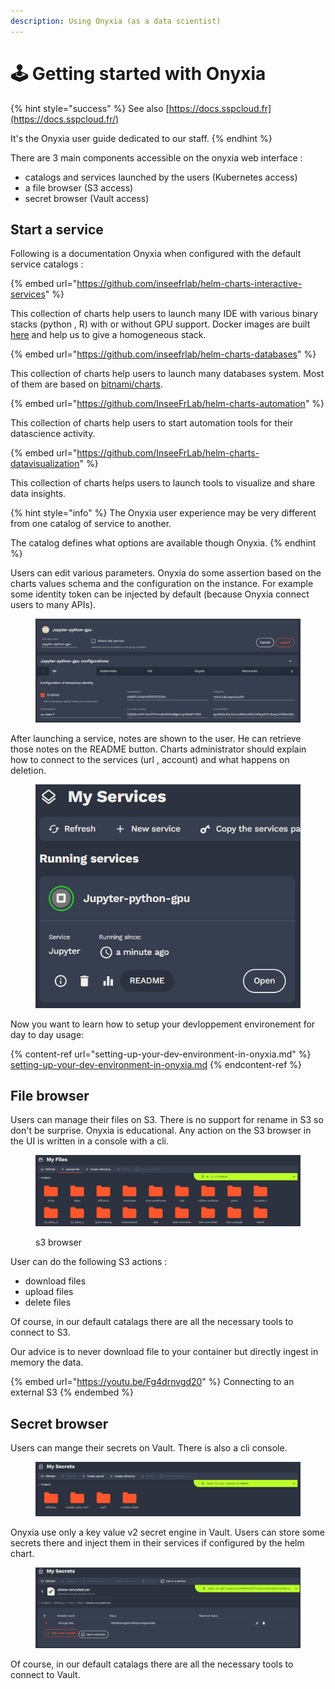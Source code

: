 ```yaml
---
description: Using Onyxia (as a data scientist)
---
```


# 🕹️ Getting started with Onyxia

{% hint style="success" %}
See also [https://docs.sspcloud.fr](https://docs.sspcloud.fr/)

It's the Onyxia user guide dedicated to our staff. &#x20;
{% endhint %}

There are 3 main components accessible on the onyxia web interface :

* catalogs and services launched by the users (Kubernetes access)
* a file browser (S3 access)
* secret browser (Vault access)

## Start a service

Following is a documentation Onyxia when configured with the default service catalogs :&#x20;

{% embed url="https://github.com/inseefrlab/helm-charts-interactive-services" %}

This collection of charts help users to launch many IDE with various binary stacks (python , R) with or without GPU support. Docker images are built [here](https://github.com/inseefrlab/images-datascience) and help us to give a homogeneous stack.

{% embed url="https://github.com/inseefrlab/helm-charts-databases" %}

This collection of charts help users to launch many databases system. Most of them are based on [bitnami/charts](https://guthub.com/bitnami/charts).

{% embed url="https://github.com/InseeFrLab/helm-charts-automation" %}

This collection of charts help users to start automation tools for their datascience activity.&#x20;

{% embed url="https://github.com/InseeFrLab/helm-charts-datavisualization" %}

This collection of charts helps users to launch tools to visualize and share data insights.

{% hint style="info" %}
The Onyxia user experience may be very different from one catalog of service to another. &#x20;

The catalog defines what options are available though Onyxia. &#x20;
{% endhint %}

Users can edit various parameters. Onyxia do some assertion based on the charts values schema and the configuration on the instance. For example some identity token can be injected by default (because Onyxia connect users to many APIs).



<figure><img src="../.gitbook/assets/image (17).png" alt=""><figcaption></figcaption></figure>

After launching a service, notes are shown to the user. He can retrieve those notes on the README button. Charts administrator should explain how to connect to the services (url , account) and what happens on deletion.

<figure><img src="../.gitbook/assets/image (34).png" alt=""><figcaption></figcaption></figure>

Now you want to learn how to setup your devloppement environement for day to day usage: &#x20;

{% content-ref url="setting-up-your-dev-environment-in-onyxia.md" %}
[setting-up-your-dev-environment-in-onyxia.md](setting-up-your-dev-environment-in-onyxia.md)
{% endcontent-ref %}

## File browser

Users can manage their files on S3. There is no support for rename in S3 so don't be surprise. Onyxia is educational. Any action on the S3 browser in the UI is written in a console with a cli.

<figure><img src="../.gitbook/assets/image (20).png" alt=""><figcaption><p>s3 browser</p></figcaption></figure>

User can do the following S3 actions :&#x20;

* download files
* upload files
* delete files

Of course, in our default catalags there are all the necessary tools to connect to S3.

Our advice is to never download file to your container but directly ingest in memory the data.

{% embed url="https://youtu.be/Fg4drnvgd20" %}
Connecting to an external S3
{% endembed %}

## Secret browser

Users can mange their secrets on Vault. There is also a cli console.

<figure><img src="../.gitbook/assets/image (40).png" alt=""><figcaption></figcaption></figure>

Onyxia use only a key value v2 secret engine in Vault. Users can store some secrets there and inject them in their services if configured by the helm chart.

<figure><img src="../.gitbook/assets/image (33).png" alt=""><figcaption></figcaption></figure>



Of course, in our default catalags there are all the necessary tools to connect to Vault.

